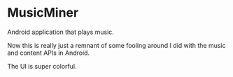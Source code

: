 # MusicMiner
Android application that plays music.

Now this is really just a remnant of some fooling around I did with the music and content APIs in Android. 

The UI is super colorful.
